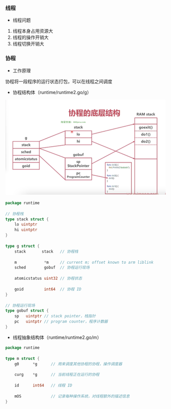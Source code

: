 ### 线程

* 线程问题

1. 线程本身占用资源大
2. 线程的操作开销大
3. 线程切换开销大


### 协程

* 工作原理

协程将一段程序的运行状态打包，可以在线程之间调度


* 协程结构体（runtime/runtime2.go/g）

![协程底层结构](images/协程底层结构.png)

```go
package runtime

// 协程栈
type stack struct {
	lo uintptr
	hi uintptr
}

type g struct {
	stack       stack   // 协程栈

	m            *m     // current m; offset known to arm liblink
	sched        gobuf  // 协程运行现场
	
	atomicstatus uint32 // 协程状态
	
	goid         int64  // 协程 ID
}

// 协程运行现场
type gobuf struct {
	sp   uintptr // stack pointer，栈指针
	pc   uintptr // program counter，程序计数器
}
```


* 线程抽象结构体（runtime/runtime2.go/m）

```go
package runtime

type m struct {
	g0      *g      // 用来调度其他协程的协程，操作调度器

	curg    *g      // 当前线程正在运行的协程
	
	id      int64   // 线程 ID

	mOS             // 记录每种操作系统，对线程额外的描述信息
}
```
